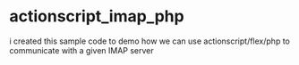 # actionscript_imap_php
i created this sample code to demo how we can use actionscript/flex/php to communicate with a given IMAP server
